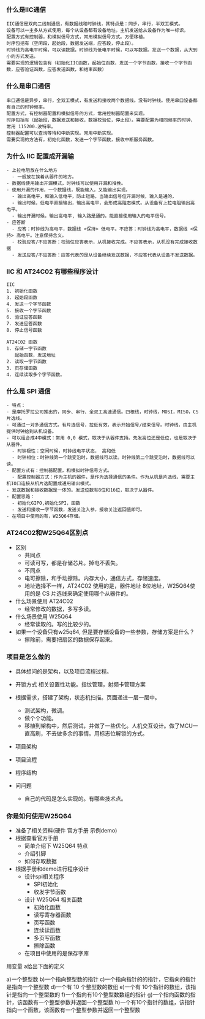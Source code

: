### 什么是IIC通信
```
IIC通信是双向二线制通信，有数据线和时钟线，其特点是：同步，串行，半双工模式。
设备可以一主多从方式使用，每个从设备都有设备地址。主机发送给从设备作为唯一标识。
配置方式有控制器，和模拟信号方式，常用模拟信号方式。方便移植。
时序包括有（空闲段，起始段，数据发送端，应答段，停止段）。
时钟线为高电平时候，可以读数据，时钟线为低电平时候，可以写数据。发送一个数据，从大到小的方式发送。
需要实现的逻辑包含有（初始化IIC函数，起始位函数，发送一个字节函数，接收一个字节函数，应答验证函数，应答发送函数，和结束函数）
```


### 什么是串口通信
```
串口通信是异步，串行，全双工模式，有发送和接收两个数据线。没有时钟线。使用串口设备都有自己的时钟频率。
配置方式，有控制器配置和模拟信号的方式，常用控制器配置来实现。
时序包括有（起始段，数据发送和接收，数据校验位，停止段）。需要配置为相同频率的时钟，常用 115200.波特率。
控制器配置可以查询等待和中断实现。常用中断实现。
需要实现的方法有，初始化函数，发送一个字节函数，接收中断服务函数。
```


### 为什么 IIC 配置成开漏输
```
- 上拉电阻放在什么地方
  - 一般放在挨着从器件的地方。
- 数据线使用输出开漏模式，时钟线可以使用开漏和推挽。
- 使用开漏的作用，一个数据线，既能输入，又能输出实现。
  - 输出高电平，和输入低电平，防止短路，当输出信号位开漏时候，输入是通的，
  - 输出时候，低电平直接输出，输出高电平，会形成高阻态模式。从设备有上拉电阻输出高电平。
  - 输出开漏时候。输出高电平, 输入路是通的。能直接使用输入的电平信号。
- 应答断
  - 应答：时钟线为高电平，数据线 <保持> 低电平。不应答：时钟线为高电平，数据线 <保持> 高电平。注意保持含义。
  - 校验应答/不应答断：校验位应答表示，从机接收完成。不应答表示，从机没有完成接收数据
  - 发送应答/不应答断：应答代表的是从设备继续发送数据，不应答代表从设备不发送数据。
```

### IIC 和 AT24C02 有哪些程序设计
```
IIC
1. 初始化函数
3. 起始段函数
4. 发送一个字节函数
5. 接收一个字节函数
6. 验证应答函数
7. 发送应答函数
8. 停止信号函数

AT24C02 函数
1. 存储一字节函数
   起始函数，发送地址
2. 读取一字节函数
3. 页存储函数
4. 连续读取多个字节函数。
```


### 什么是 SPI 通信
```
- 特点：
- 是摩托罗拉公司推出的，同步、串行、全双工高速通信。四根线，时钟线，MOSI，MISO，CS片选线。
- 可通过一对多通信方式。有片选信号，拉低有效，表示开始信号/结束信号。时钟线，由主机提供时钟给到从机设备。
- 可以组合成4中模式：常用 0,0 模式，取决于从器件支持。先发高位还是低位，也是取决于从器件。
  - 时钟极性：空闲时候，时钟线电平状态， 高和低
  - 时钟相位：时钟线第一个跳变沿时，数据线可以读。时钟线第二个跳变沿时，数据线可以读。
- 配置方式有：控制器配置，和模拟时钟信号方式。
  - 配置控制器方式：作为主机的器件，是作为选择通信的条件。作为从机是片选线，需要主机IO口连接从机片选配置成通用输出模式。
- 发送数据和接收数据是一体的。发送位数有8位和16位，取决于从器件。
- 配置思路：
  - 初始化GIPO,初始化SPI，函数
  - 发送和接收一字节函数，发送关注入参，接收关注返回值即可。
- 在项目中使用的有，W25Q64存储。
```

### AT24C02和W25Q64区别点
- 区别
  - 共同点
  - 可读可写，都是存储芯片。掉电不丢失。
  - 不同点
  - 电可擦除，和手动擦除。内存大小，通信方式，存储速度。
  - 地址选择不一样，AT24C02 使用的是，器件地址 8位地址，W25Q64使用的是 CS 片选线来确定使用哪个从器件的。
- 什么场景使用 AT24C02
  - 经常修改的数据，多写多读。
- 什么场景使用 W25Q64
  - 经常读取的。写的比较少的。
- 如果一个设备只有w25q64, 但是要存储设备的一些参数，存储方案是什么？
  - 擦除前，需要把扇区的数据保存起来。

### 项目是怎么做的
- 具体想问的是架构，以及项目流程过程。
- 开锁方式 相关设置性功能。指纹管理，射频卡管理方案
- 根据需求，搭建了架构，状态机扫描。页面递进一层一层中。
  - 测试架构，微调。
  - 做个个功能。
  - 移植到架构中，然后测试，并做了一些优化。人机交互设计。做了MCU一直高刷，不去做多余的事情。用标志位解锁的方式。

- 项目架构
- 项目流程
- 程序结构

- 问问题
  - 自己的代码是怎么实现的。有哪些技术点。

### 你是如何使用W25Q64
- 准备了相关资料(硬件 官方手册 示例demo)
- 根据查看官方手册
  - 简单介绍下 W25Q64 特点
  - 介绍引脚 
  - 如何存取数据
- 根据手册和demo进行程序设计
  - 设计spi相关程序
    - SPI初始化
    - 收发字节函数
  - 设计 W25Q64 相关函数
    - 初始化函数
    - 读写寄存器函数
    - 页写函数
    - 连续读函数
    - 多页写函数
    - 擦除函数
  - 在项目中使用的是保存字库

用变量 a给出下面的定义

a)一个整型数
b)一个指向整型数的指针
c)一个指向指针的的指针，它指向的指针是指向一个整型数
d)一个有 10 个整型数的数组
e)一个有 10个指针的数组，该指针是指向一个整型数的
f)一个指向有10个整型数数组的指针
g)一个指向函数的指针，该函数有一个整型参数并返回一个整型数
h)一个有10个指针的数组，该指针指向一个函数，该函数有一个整型参数并返回一个整型数
